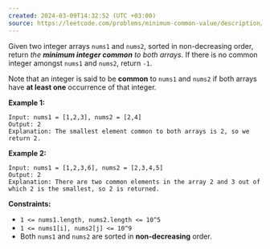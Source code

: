 ```yaml
---
created: 2024-03-09T14:32:52 (UTC +03:00)
source: https://leetcode.com/problems/minimum-common-value/description/?envType=daily-question&envId=2024-03-09
---
```

Given two integer arrays `nums1` and `nums2`, sorted in non-decreasing order, return _the **minimum integer common** to both arrays_. If there is no common integer amongst `nums1` and `nums2`, return `-1`.

Note that an integer is said to be **common** to `nums1` and `nums2` if both arrays have **at least one** occurrence of that integer.

**Example 1:**

```
Input: nums1 = [1,2,3], nums2 = [2,4]
Output: 2
Explanation: The smallest element common to both arrays is 2, so we return 2.
```

**Example 2:**

```
Input: nums1 = [1,2,3,6], nums2 = [2,3,4,5]
Output: 2
Explanation: There are two common elements in the array 2 and 3 out of which 2 is the smallest, so 2 is returned.
```

**Constraints:**

-   `1 <= nums1.length, nums2.length <= 10^5`
-   `1 <= nums1[i], nums2[j] <= 10^9`
-   Both `nums1` and `nums2` are sorted in **non-decreasing** order.
